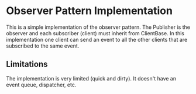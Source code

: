 # Observer Pattern Implementation

This is a simple implementation of the observer pattern.
The Publisher is the observer and each subscriber (client) must inherit from ClientBase. 
In this implementation one client can send an event to all the other clients that are subscribed to the same event.

## Limitations

The implementation is very limited (quick and dirty). It doesn't have an event queue, dispatcher, etc.

